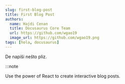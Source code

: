 ```yaml
---
slug: first-blog-post
title: First Blog Post
authors:
  name: Hajdi Cenan
  title: Docusaurus Core Team
  url: https://github.com/wgao19
  image_url: https://github.com/wgao19.png
tags: [hola, docusaurus]
---
```


De napiši nešto pliz.

:::note

Use the power of React to create interactive blog posts.